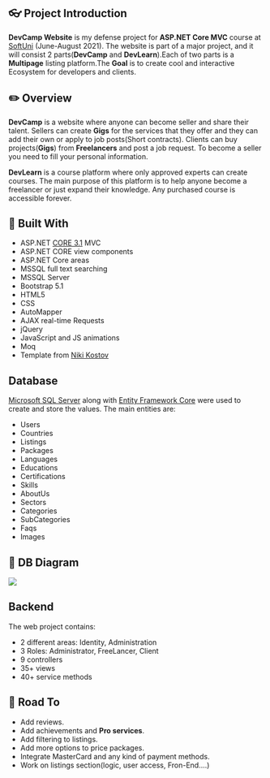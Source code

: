 ## :eyeglasses: Project Introduction

**DevCamp Website** is my defense project for **ASP.NET Core MVC** course at [SoftUni](https://softuni.bg/ "SoftUni") (June-August 2021). The website is part of a major project, and it will consist 2 parts(**DevCamp** and **DevLearn**).Each of two parts is a **Multipage** listing platform.The **Goal** is to create cool and interactive Ecosystem for developers and clients.

## :pencil2: Overview

**DevCamp** is a website where anyone can become seller and share their talent. Sellers can create **Gigs** for the services that they offer and they can add their own or apply to job posts(Short contracts). Clients can buy projects(**Gigs**) from **Freelancers** and post a job request. To become a seller you need to fill your personal information.   

**DevLearn** is a course platform where only approved experts can create courses. The main purpose of this platform is to help anyone become a freelancer or just expand their knowledge. Any purchased course is accessible forever.

## :hammer: Built With 
- ASP.NET [CORE 3.1](https://dotnet.microsoft.com/download/dotnet-core/3.1 "CORE 3.1") MVC
- ASP.NET CORE view components
- ASP.NET Core areas
- MSSQL full text searching
- MSSQL Server
- Bootstrap 5.1
- HTML5
- CSS
- AutoMapper
- AJAX real-time Requests
- jQuery 
- JavaScript and JS animations
- Moq
- Template from [Niki Kostov](https://github.com/NikolayIT/ASP.NET-Core-Template)

## **Database**
[Microsoft SQL Server](https://www.microsoft.com/en-us/sql-server/sql-server-downloads) along with [Entity Framework Core](https://dotnet.microsoft.com/download) were used to create and store the values. 
The main entities are:

* Users
* Countries
* Listings
* Packages
* Languages
* Educations
* Certifications
* Skills
* AboutUs
* Sectors
* Categories
* SubCategories
* Faqs
* Images

## :wrench: DB Diagram 
![](https://res.cloudinary.com/dewbeqn4x/image/upload/v1629370630/Solution1_8_19_2021_1_56_40_PM_c4ay33.png)

## **Backend**
The web project contains:
* 2 different areas: Identity, Administration
* 3 Roles: Administrator, FreeLancer, Client
* 9 controllers
* 35+ views
* 40+ service methods

## :dash: Road To 
- Add reviews.
- Add achievements and **Pro services**.
- Add filtering to listings.
- Add more options to price packages.
- Integrate MasterCard and any kind of payment methods.
- Work on listings section(logic, user access, Fron-End....)
